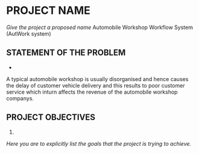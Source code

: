 # PROJECT NAME

*Give the project a proposed name*
Automobile Workshop Workflow System (AutWork system)

## STATEMENT OF THE PROBLEM

*
A typical automobile workshop is usually disorganised and hence causes the delay of customer vehicle delivery and this results to poor customer service which inturn affects the revenue of the automobile workshop companys.




## PROJECT OBJECTIVES
1. 
*Here you are to explicitly list the goals that the project is trying to achieve.*

